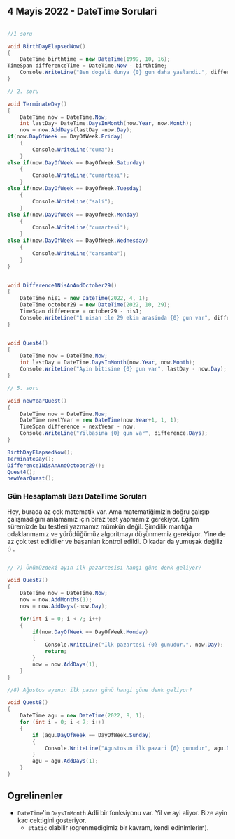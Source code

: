 ## 4 Mayis 2022 - DateTime Sorulari

```c#

//1 soru

void BirthDayElapsedNow()
{
    DateTime birthtime = new DateTime(1999, 10, 16);
TimeSpan differenceTime = DateTime.Now - birthtime;
    Console.WriteLine("Ben dogali dunya {0} gun daha yaslandi.", differenceTime.Days);
}

// 2. soru

void TerminateDay()
{
    DateTime now = DateTime.Now;
    int lastDay= DateTime.DaysInMonth(now.Year, now.Month);
    now = now.AddDays(lastDay -now.Day);
if(now.DayOfWeek == DayOfWeek.Friday)
    {
        Console.WriteLine("cuma");
    }
else if(now.DayOfWeek == DayOfWeek.Saturday)
    {
        Console.WriteLine("cumartesi");
    }
else if(now.DayOfWeek == DayOfWeek.Tuesday)
    {
        Console.WriteLine("sali");
    }
else if(now.DayOfWeek == DayOfWeek.Monday)
    {
        Console.WriteLine("cumartesi");
    }
else if(now.DayOfWeek == DayOfWeek.Wednesday)
    {
        Console.WriteLine("carsamba");
    }
}


void Difference1NisAnAndOctober29()
{
    DateTime nis1 = new DateTime(2022, 4, 1);
    DateTime october29 = new DateTime(2022, 10, 29);
    TimeSpan difference = october29 - nis1;
    Console.WriteLine("1 nisan ile 29 ekim arasinda {0} gun var", difference.Days);
}


void Quest4()
{
    DateTime now = DateTime.Now;
    int lastDay = DateTime.DaysInMonth(now.Year, now.Month);
    Console.WriteLine("Ayin bitisine {0} gun var", lastDay - now.Day);
}

// 5. soru

void newYearQuest()
{
    DateTime now = DateTime.Now;
    DateTime nextYear = new DateTime(now.Year+1, 1, 1);
    TimeSpan difference = nextYear - now;
    Console.WriteLine("Yilbasina {0} gun var", difference.Days);
}

BirthDayElapsedNow();
TerminateDay();
Difference1NisAnAndOctober29();
Quest4();
newYearQuest();
```

### Gün Hesaplamalı Bazı DateTime Soruları

Hey, burada az çok matematik var. Ama matematiğimizin doğru çalışıp çalışmadığını anlamamız için biraz test yapmamız gerekiyor.
Eğitim süremizde bu testleri yazmamız mümkün değil. Şimdilik mantığa odaklanmamız ve yürüdüğümüz algoritmayı düşünmemiz gerekiyor.
Yine de az çok test edildiler ve başarıları kontrol edildi. O kadar da yumuşak değiliz :) .


```c#

// 7) Önümüzdeki ayın ilk pazartesisi hangi güne denk geliyor?

void Quest7()
{
    DateTime now = DateTime.Now;
    now = now.AddMonths(1);
    now = now.AddDays(-now.Day);

    for(int i = 0; i < 7; i++)
    {
        if(now.DayOfWeek == DayOfWeek.Monday)
        {
            Console.WriteLine("Ilk pazartesi {0} gunudur.", now.Day);
            return;
        }
        now = now.AddDays(1);
    }
}

//8) Ağustos ayının ilk pazar günü hangi güne denk geliyor?

void Quest8()
{
    DateTime agu = new DateTime(2022, 8, 1);
    for (int i = 0; i < 7; i++)
    {
        if (agu.DayOfWeek == DayOfWeek.Sunday)
        {
            Console.WriteLine("Agustosun ilk pazari {0} gunudur", agu.Day);
        }
        agu = agu.AddDays(1);
    }
}
```


## Ogrelinenler

- `DateTime`'in `DaysInMonth` Adli bir fonksiyonu var. Yil ve ayi aliyor. Bize ayin kac cektigini gosteriyor.
	* `static` olabilir (ogrenmedigimiz bir kavram, kendi edinimlerim).
